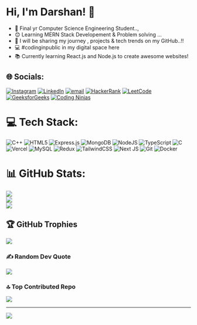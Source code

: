 



## <h1>Hi, I'm Darshan! 👋</h1>
- 🚀 Final yr Computer Science Engineering Student..,</br>
- 😊 Learning MERN Stack Developement & Problem solving ...</br>
- 🎥 I will be sharing my journey , projects & tech trends on my GitHub..!!</br>
- 💻 #codinginpublic in my digital space here</br>
- 📚 Currently learning React.js and Node.js to create awesome websites!</br>



## 🌐 Socials:
[![Instagram](https://img.shields.io/badge/Instagram-%23E4405F.svg?logo=Instagram&logoColor=white)](https://instagram.com/d.darshan_02) [![LinkedIn](https://img.shields.io/badge/LinkedIn-%230077B5.svg?logo=linkedin&logoColor=white)](https://linkedin.com/in/d-darshan-36077327a) [![email](https://img.shields.io/badge/Email-D14836?logo=gmail&logoColor=white)](mailto:darshand4802@gmail.com)  [![HackerRank](https://img.shields.io/badge/HackerRank-%232EC866.svg?logo=HackerRank&logoColor=white)](https://www.hackerrank.com/profile/darshand4802) [![LeetCode](https://img.shields.io/badge/LeetCode-%23FFA116.svg?logo=LeetCode&logoColor=white)](https://leetcode.com/u/darshand433/) [![GeeksforGeeks](https://img.shields.io/badge/GeeksforGeeks-2F8D46?logo=geeksforgeeks&logoColor=white)](https://www.geeksforgeeks.org/user/darshan_d001/) [![Coding Ninjas](https://img.shields.io/badge/CodingNinjas-DD6620?logo=codingninjas&logoColor=white)](https://www.naukri.com/code360/profile/darshand) 

# 💻 Tech Stack:
![C++](https://img.shields.io/badge/c++-%2300599C.svg?style=for-the-badge&logo=c%2B%2B&logoColor=white) ![HTML5](https://img.shields.io/badge/html5-%23E34F26.svg?style=for-the-badge&logo=html5&logoColor=white) ![Express.js](https://img.shields.io/badge/express.js-%23404d59.svg?style=for-the-badge&logo=express&logoColor=%2361DAFB) ![MongoDB](https://img.shields.io/badge/MongoDB-%234ea94b.svg?style=for-the-badge&logo=mongodb&logoColor=white) ![NodeJS](https://img.shields.io/badge/node.js-6DA55F?style=for-the-badge&logo=node.js&logoColor=white) ![TypeScript](https://img.shields.io/badge/typescript-%23007ACC.svg?style=for-the-badge&logo=typescript&logoColor=white) ![C](https://img.shields.io/badge/c-%2300599C.svg?style=for-the-badge&logo=c&logoColor=white) ![Vercel](https://img.shields.io/badge/vercel-%23000000.svg?style=for-the-badge&logo=vercel&logoColor=white) ![MySQL](https://img.shields.io/badge/mysql-4479A1.svg?style=for-the-badge&logo=mysql&logoColor=white) ![Redux](https://img.shields.io/badge/redux-%23593d88.svg?style=for-the-badge&logo=redux&logoColor=white) ![TailwindCSS](https://img.shields.io/badge/tailwindcss-%2338B2AC.svg?style=for-the-badge&logo=tailwind-css&logoColor=white) ![Next JS](https://img.shields.io/badge/Next-black?style=for-the-badge&logo=next.js&logoColor=white) ![Git](https://img.shields.io/badge/git-%23F05033.svg?style=for-the-badge&logo=git&logoColor=white) ![Docker](https://img.shields.io/badge/docker-%230db7ed.svg?style=for-the-badge&logo=docker&logoColor=white)
# 📊 GitHub Stats:
![](https://github-readme-stats.vercel.app/api?username=Darshan0244&theme=dark&hide_border=false&include_all_commits=false&count_private=true)<br/>
![](https://nirzak-streak-stats.vercel.app/?user=Darshan0244&theme=dark&hide_border=false)<br/>
![](https://github-readme-stats.vercel.app/api/top-langs/?username=Darshan0244&theme=dark&hide_border=false&include_all_commits=false&count_private=true&layout=compact)

## 🏆 GitHub Trophies
![](https://github-profile-trophy.vercel.app/?username=Darshan0244&theme=radical&no-frame=false&no-bg=true&margin-w=4)

### ✍️ Random Dev Quote
![](https://quotes-github-readme.vercel.app/api?type=horizontal&theme=radical)

### 🔝 Top Contributed Repo
![](https://github-contributor-stats.vercel.app/api?username=Darshan0244&limit=5&theme=dark&combine_all_yearly_contributions=true)

---
[![](https://visitcount.itsvg.in/api?id=Darshan0244&icon=0&color=0)](https://visitcount.itsvg.in)

<!-- Proudly created with GPRM ( https://gprm.itsvg.in ) -->











